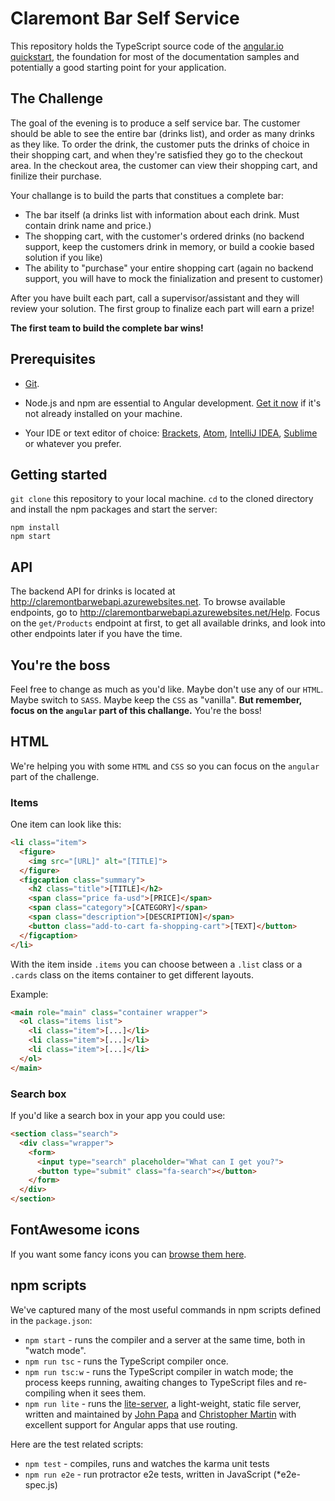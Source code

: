 # Claremont Bar Self Service

This repository holds the TypeScript source code of the [angular.io quickstart](https://angular.io/docs/ts/latest/quickstart.html),
the foundation for most of the documentation samples and potentially a good starting point for your application.

## The Challenge

The goal of the evening is to produce a self service bar. The customer should be able to see the entire bar (drinks list), and order as many drinks as they like. To order the drink, the customer puts the drinks of choice in their shopping cart, and when they're satisfied they go to the checkout area. In the checkout area, the customer can view their shopping cart, and finilize their purchase. 

Your challange is to build the parts that constitues a complete bar: 
* The bar itself (a drinks list with information about each drink. Must contain drink name and price.)
* The shopping cart, with the customer's ordered drinks (no backend support, keep the customers drink in memory, or build a cookie based solution if you like)
* The ability to "purchase" your entire shopping cart (again no backend support, you will have to mock the finialization and present to customer)

After you have built each part, call a supervisor/assistant and they will review your solution. The first group to finalize each part will earn a prize!

**The first team to build the complete bar wins!**

## Prerequisites

* [Git](https://git-scm.com/downloads).

* Node.js and npm are essential to Angular development. [Get it now](https://docs.npmjs.com/getting-started/installing-node) if it's not already installed on your machine.

* Your IDE or text editor of choice: [Brackets](http://brackets.io/), [Atom](https://atom.io/), [IntelliJ IDEA](https://www.jetbrains.com/idea/download/), [Sublime](https://www.sublimetext.com/) or whatever you prefer. 


## Getting started

``git clone`` this repository to your local machine. `cd` to the cloned directory and install the npm packages and start the server:

```shell
npm install
npm start
```


## API

The backend API for drinks is located at http://claremontbarwebapi.azurewebsites.net. To browse available endpoints, go to http://claremontbarwebapi.azurewebsites.net/Help. Focus on the `get/Products` endpoint at first, to get all available drinks, and look into other endpoints later if you have the time. 


## You're the boss

Feel free to change as much as you'd like. Maybe don't use any of our `HTML`. Maybe switch to `SASS`. Maybe keep the `CSS` as "vanilla". **But remember, focus on the `angular` part of this challange.** You're the boss!


## HTML

We're helping you with some `HTML` and `CSS` so you can focus on the `angular` part of the challenge.

### Items

One item can look like this:
```html
<li class="item">
  <figure>
    <img src="[URL]" alt="[TITLE]">
  </figure>
  <figcaption class="summary">
    <h2 class="title">[TITLE]</h2>
    <span class="price fa-usd">[PRICE]</span>
    <span class="category">[CATEGORY]</span>
    <span class="description">[DESCRIPTION]</span>
    <button class="add-to-cart fa-shopping-cart">[TEXT]</button>
  </figcaption>
</li>
```

With the item inside `.items` you can choose between a `.list` class or a `.cards` class on the items container to get different layouts.

Example:
```html
<main role="main" class="container wrapper">
  <ol class="items list">
    <li class="item">[...]</li>
    <li class="item">[...]</li>
    <li class="item">[...]</li>
  </ol>
</main>
```


### Search box

If you'd like a search box in your app you could use:
```html
<section class="search">
  <div class="wrapper">
    <form>
      <input type="search" placeholder="What can I get you?">
      <button type="submit" class="fa-search"></button>
    </form>
  </div>
</section>
```


## FontAwesome icons

If you want some fancy icons you can [browse them here](http://fontawesome.io/icons/).


## npm scripts

We've captured many of the most useful commands in npm scripts defined in the `package.json`:

* `npm start` - runs the compiler and a server at the same time, both in "watch mode".
* `npm run tsc` - runs the TypeScript compiler once.
* `npm run tsc:w` - runs the TypeScript compiler in watch mode; the process keeps running, awaiting changes to TypeScript files and re-compiling when it sees them.
* `npm run lite` - runs the [lite-server](https://www.npmjs.com/package/lite-server), a light-weight, static file server, written and maintained by
[John Papa](https://github.com/johnpapa) and
[Christopher Martin](https://github.com/cgmartin)
with excellent support for Angular apps that use routing.

Here are the test related scripts:
* `npm test` - compiles, runs and watches the karma unit tests
* `npm run e2e` - run protractor e2e tests, written in JavaScript (*e2e-spec.js)
